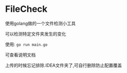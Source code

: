 # FileCheck

使用golang做的一个文件检测小工具

可以检测特定文件夹发生的变化

使用:  `go run main.go`

可查看说明文档

上传的时候忘记排除.IDEA文件夹了,可自行删除防止配置覆盖
